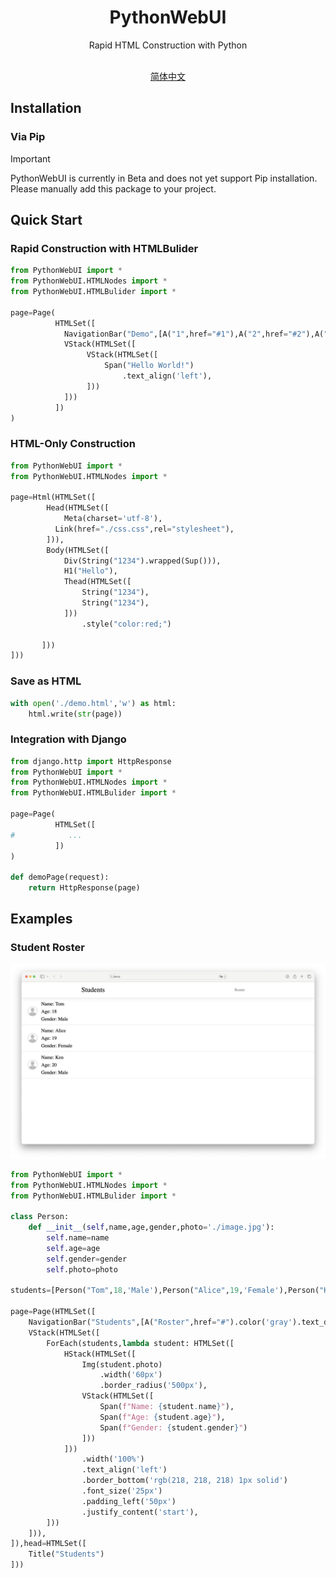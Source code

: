 <div align='center'>
  <h1>PythonWebUI</h1>
  <p>Rapid HTML Construction with Python</p>
  <br/>
  <a href='./cn_zh.md'>简体中文</a>
</div>



## Installation



### Via Pip

> [!IMPORTANT]
>
> PythonWebUI is currently in Beta and does not yet support Pip installation. Please manually add this package to your project.



## Quick Start



### Rapid Construction with HTMLBulider

```Python
from PythonWebUI import *
from PythonWebUI.HTMLNodes import *
from PythonWebUI.HTMLBulider import *

page=Page(
          HTMLSet([
            NavigationBar("Demo",[A("1",href="#1"),A("2",href="#2"),A("1",href="#3")]),
            VStack(HTMLSet([
                 VStack(HTMLSet([
                     Span("Hello World!")
                         .text_align('left'),
                 ]))
            ]))
          ])
)
```



### HTML-Only Construction

```Python
from PythonWebUI import *
from PythonWebUI.HTMLNodes import *

page=Html(HTMLSet([
        Head(HTMLSet([
        	Meta(charset='utf-8'),
          Link(href="./css.css",rel="stylesheet"),
        ])),
        Body(HTMLSet([
            Div(String("1234").wrapped(Sup())),
            H1("Hello"),
            Thead(HTMLSet([
                String("1234"),
                String("1234"),
            ]))
                .style("color:red;")

       ]))
]))
```



### Save as HTML

```Python
with open('./demo.html','w') as html:
    html.write(str(page))
```



### Integration with Django

```Python
from django.http import HttpResponse
from PythonWebUI import *
from PythonWebUI.HTMLNodes import *
from PythonWebUI.HTMLBulider import *

page=Page(
          HTMLSet([
#            ...
          ])
)

def demoPage(request):
    return HttpResponse(page)
```



## Examples

### Student Roster

![Demo](./imgs/demo1.png)

```Python
from PythonWebUI import *
from PythonWebUI.HTMLNodes import *
from PythonWebUI.HTMLBulider import *

class Person:
    def __init__(self,name,age,gender,photo='./image.jpg'):
        self.name=name
        self.age=age
        self.gender=gender
        self.photo=photo

students=[Person("Tom",18,'Male'),Person("Alice",19,'Female'),Person("Ken",20,'Male')]

page=Page(HTMLSet([
    NavigationBar("Students",[A("Roster",href="#").color('gray').text_decoration('none')]),
    VStack(HTMLSet([
        ForEach(students,lambda student: HTMLSet([
            HStack(HTMLSet([
                Img(student.photo)
                    .width('60px')
                    .border_radius('500px'),
                VStack(HTMLSet([
                    Span(f"Name: {student.name}"),
                    Span(f"Age: {student.age}"),
                    Span(f"Gender: {student.gender}")
                ]))      
            ]))
                .width('100%')
                .text_align('left')
                .border_bottom('rgb(218, 218, 218) 1px solid')
                .font_size('25px')
                .padding_left('50px')
                .justify_content('start'),
        ]))
    ])), 
]),head=HTMLSet([
    Title("Students")
]))
```
